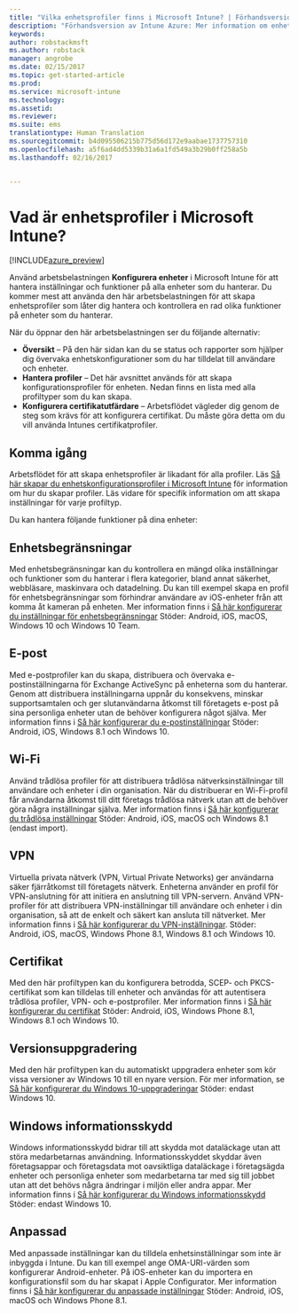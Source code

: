 ```yaml
---
title: "Vilka enhetsprofiler finns i Microsoft Intune? | Förhandsversion av Intune Azure | Microsoft Docs"
description: "Förhandsversion av Intune Azure: Mer information om enhetsprofiler i Intune och hur de kan hjälpa dig att hantera och skydda enheter i företaget."
keywords: 
author: robstackmsft
ms.author: robstack
manager: angrobe
ms.date: 02/15/2017
ms.topic: get-started-article
ms.prod: 
ms.service: microsoft-intune
ms.technology: 
ms.assetid: 
ms.reviewer: 
ms.suite: ems
translationtype: Human Translation
ms.sourcegitcommit: b4d095506215b775d56d172e9aabae1737757310
ms.openlocfilehash: a5f6ad4dd5339b31a6a1fd549a3b29b0ff258a5b
ms.lasthandoff: 02/16/2017


---
```


# <a name="what-are-microsoft-intune-device-profiles"></a>Vad är enhetsprofiler i Microsoft Intune?

[!INCLUDE[azure_preview](../includes/azure_preview.md)]

Använd arbetsbelastningen **Konfigurera enheter** i Microsoft Intune för att hantera inställningar och funktioner på alla enheter som du hanterar. Du kommer mest att använda den här arbetsbelastningen för att skapa enhetsprofiler som låter dig hantera och kontrollera en rad olika funktioner på enheter som du hanterar.

När du öppnar den här arbetsbelastningen ser du följande alternativ:

- **Översikt** – På den här sidan kan du se status och rapporter som hjälper dig övervaka enhetskonfigurationer som du har tilldelat till användare och enheter.
- **Hantera profiler** – Det här avsnittet används för att skapa konfigurationsprofiler för enheten. Nedan finns en lista med alla profiltyper som du kan skapa.
- **Konfigurera certifikatutfärdare** – Arbetsflödet vägleder dig genom de steg som krävs för att konfigurera certifikat. Du måste göra detta om du vill använda Intunes certifikatprofiler.

## <a name="getting-started"></a>Komma igång

Arbetsflödet för att skapa enhetsprofiler är likadant för alla profiler. Läs [Så här skapar du enhetskonfigurationsprofiler i Microsoft Intune](/intune-azure/configure-devices/how-to-create-device-profiles) för information om hur du skapar profiler. Läs vidare för specifik information om att skapa inställningar för varje profiltyp.

Du kan hantera följande funktioner på dina enheter:

## <a name="device-restrictions"></a>Enhetsbegränsningar
Med enhetsbegränsningar kan du kontrollera en mängd olika inställningar och funktioner som du hanterar i flera kategorier, bland annat säkerhet, webbläsare, maskinvara och datadelning. Du kan till exempel skapa en profil för enhetsbegränsningar som förhindrar användare av iOS-enheter från att komma åt kameran på enheten.
Mer information finns i [Så här konfigurerar du inställningar för enhetsbegränsningar](how-to-configure-device-restrictions.md) Stöder: Android, iOS, macOS, Windows 10 och Windows 10 Team.

## <a name="email"></a>E-post
Med e-postprofiler kan du skapa, distribuera och övervaka e-postinställningarna för Exchange ActiveSync på enheterna som du hanterar. Genom att distribuera inställningarna uppnår du konsekvens, minskar supportsamtalen och ger slutanvändarna åtkomst till företagets e-post på sina personliga enheter utan de behöver konfigurera något själva.
Mer information finns i [Så här konfigurerar du e-postinställningar](how-to-configure-email-settings.md) Stöder: Android, iOS, Windows 8.1 och Windows 10.

## <a name="wi-fi"></a>Wi-Fi
Använd trådlösa profiler för att distribuera trådlösa nätverksinställningar till användare och enheter i din organisation. När du distribuerar en Wi-Fi-profil får användarna åtkomst till ditt företags trådlösa nätverk utan att de behöver göra några inställningar själva.
Mer information finns i [Så här konfigurerar du trådlösa inställningar](how-to-configure-wi-fi-settings.md) Stöder: Android, iOS, macOS och Windows 8.1 (endast import).

## <a name="vpn"></a>VPN
Virtuella privata nätverk (VPN, Virtual Private Networks) ger användarna säker fjärråtkomst till företagets nätverk. Enheterna använder en profil för VPN-anslutning för att initiera en anslutning till VPN-servern. Använd VPN-profiler för att distribuera VPN-inställningar till användare och enheter i din organisation, så att de enkelt och säkert kan ansluta till nätverket.
Mer information finns i [Så här konfigurerar du VPN-inställningar](how-to-configure-vpn-settings.md).
Stöder: Android, iOS, macOS, Windows Phone 8.1, Windows 8.1 och Windows 10.

## <a name="certificates"></a>Certifikat
Med den här profiltypen kan du konfigurera betrodda, SCEP- och PKCS-certifikat som kan tilldelas till enheter och användas för att autentisera trådlösa profiler, VPN- och e-postprofiler.
Mer information finns i [Så här konfigurerar du certifikat](how-to-configure-certificates.md) Stöder: Android, iOS, Windows Phone 8.1, Windows 8.1 och Windows 10.

## <a name="edition-upgrade"></a>Versionsuppgradering
Med den här profiltypen kan du automatiskt uppgradera enheter som kör vissa versioner av Windows 10 till en nyare version. För mer information, se [Så här konfigurerar du Windows 10-uppgraderingar](how-to-configure-windows-10-edition-upgrade.md) Stöder: endast Windows 10.

## <a name="windows-information-protection"></a>Windows informationsskydd
Windows informationsskydd bidrar till att skydda mot dataläckage utan att störa medarbetarnas användning. Informationsskyddet skyddar även företagsappar och företagsdata mot oavsiktliga dataläckage i företagsägda enheter och personliga enheter som medarbetarna tar med sig till jobbet utan att det behövs några ändringar i miljön eller andra appar.
Mer information finns i [Så här konfigurerar du Windows informationsskydd](how-to-configure-windows-information-protection.md) Stöder: endast Windows 10.

## <a name="custom"></a>Anpassad
Med anpassade inställningar kan du tilldela enhetsinställningar som inte är inbyggda i Intune. Du kan till exempel ange OMA-URI-värden som konfigurerar Android-enheter. På iOS-enheter kan du importera en konfigurationsfil som du har skapat i Apple Configurator.
Mer information finns i [Så här konfigurerar du anpassade inställningar](how-to-configure-custom-settings.md) Stöder: Android, iOS, macOS och Windows Phone 8.1.

